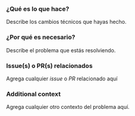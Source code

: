 ### ¿Qué es lo que hace?

Describe los cambios técnicos que hayas hecho.

### ¿Por qué es necesario?

Describe el problema que estás resolviendo.

### Issue(s) o PR(s) relacionados

Agrega cualquier _issue_ o _PR_ relacionado aquí

### Additional context

Agrega cualquier otro contexto del problema aquí.
